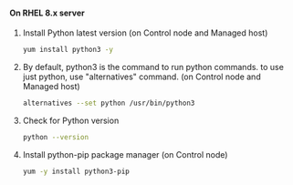 #### On RHEL 8.x server

1. Install Python latest version  (on Control node and Managed host)
   ```sh 
   yum install python3 -y
   ```

2. By default, python3 is the command to run python commands. to use just python, use "alternatives" command.  (on Control node and Managed host)
   ```sh 
   alternatives --set python /usr/bin/python3
   ```

3. Check for Python version
   ```sh 
   python --version
   ```
4. Install python-pip package manager  (on Control node)
   ```sh 
   yum -y install python3-pip
   ```
